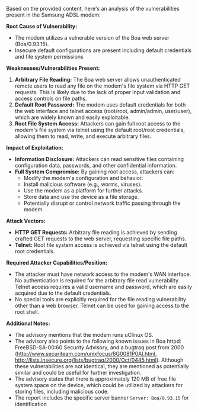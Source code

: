 Based on the provided content, here's an analysis of the vulnerabilities present in the Samsung ADSL modem:

**Root Cause of Vulnerability:**

*   The modem utilizes a vulnerable version of the Boa web server (Boa/0.93.15).
*   Insecure default configurations are present including default credentials and file system permissions

**Weaknesses/Vulnerabilities Present:**

1.  **Arbitrary File Reading:** The Boa web server allows unauthenticated remote users to read any file on the modem's file system via HTTP GET requests. This is likely due to the lack of proper input validation and access controls on file paths.
2.  **Default Root Password:** The modem uses default credentials for both the web interface and telnet access (root/root, admin/admin, user/user), which are widely known and easily exploitable.
3.  **Root File System Access:** Attackers can gain full root access to the modem's file system via telnet using the default root/root credentials, allowing them to read, write, and execute arbitrary files.

**Impact of Exploitation:**

*   **Information Disclosure:** Attackers can read sensitive files containing configuration data, passwords, and other confidential information.
*   **Full System Compromise:** By gaining root access, attackers can:
    *   Modify the modem's configuration and behavior.
    *   Install malicious software (e.g., worms, viruses).
    *   Use the modem as a platform for further attacks.
    *   Store data and use the device as a file storage.
    *   Potentially disrupt or control network traffic passing through the modem.

**Attack Vectors:**

*   **HTTP GET Requests:**  Arbitrary file reading is achieved by sending crafted GET requests to the web server, requesting specific file paths.
*   **Telnet:** Root file system access is achieved via telnet using the default root credentials.

**Required Attacker Capabilities/Position:**

*   The attacker must have network access to the modem's WAN interface. No authentication is required for the arbitrary file read vulnerability. Telnet access requires a valid username and password, which are easily acquired due to the default credentials.
*   No special tools are explicitly required for the file reading vulnerability other than a web browser. Telnet can be used for gaining access to the root shell.

**Additional Notes:**

*   The advisory mentions that the modem runs uClinux OS.
*   The advisory also points to the following known issues in Boa httpd: FreeBSD-SA-00:60 Security Advisory, and a bugtraq post from 2000 (http://www.securiteam.com/unixfocus/6G0081P0AI.html, http://lists.insecure.org/lists/bugtraq/2000/Oct/0445.html). Although these vulnerabilities are not identical, they are mentioned as potentially similar and could be useful for further investigation.
*   The advisory states that there is approximately 120 MB of free file system space on the device, which could be utilized by attackers for storing files, including malicious code.
*   The report includes the specific server banner `Server: Boa/0.93.15` for identification
